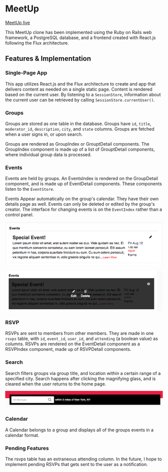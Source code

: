 # MeetUp

[MeetUp live][heroku]

[heroku]: http://www.herokuapp.com


This MeetUp clone has been implemented using the Ruby on Rails web framework, a PostgreSQL database, and
a frontend created with React.js following the Flux architecture.  

## Features & Implementation

### Single-Page App

This app utilizes React.js and the Flux architecture to create and app that delivers
content as needed on a single static page. Content is rendered based on the current user.
By listening to a `SessionStore`, information about the current user can be retrieved by
calling `SessionStore.currentUser()`.


### Groups

  Groups are stored as one table in the database. Groups have `id`, `title`, `moderator_id`, `description`, `city`, and `state` columns. Groups are fetched when a user signs in, or upon search.

  Groups are rendered as GroupIndex or GrouptDetail components. The GroupIndex component is made up of a list of GrouptDetail components, where individual group data is processed.

### Events

Events are held by groups. An EventsIndex is rendered on the GroupDetail component, and is made up of EventDetail components. These components listen to the `EventStore`.

Events Appear automatically on the group's calendar. They have their own details page as well. Events can only be deleted or edited by the group's creator. The interface for changing events is on the `EventIndex` rather than a control panel.

![event]

![event-admin]


### RSVP

RSVPs are sent to members from other members. They are made in one `rsvps` table, with `id`, `event_id`, `user_id`, and `attending` (a boolean value) as columns.
RSVPs are rendered on the EventDetail component as a RSVPIndex component, made up of RSVPDetail components.

### Search

Search filters groups via group title, and location within a certain range of a specified city. Search happens after clicking the magnifying glass, and is cleared when the user returns to the home page.

![search-bar]

### Calendar

A Calendar belongs to a group and displays all of the groups events in a calendar format.

### Pending Features

The rsvps table has an extraneous attending column. In the future, I hope to implement pending RSVPs that gets sent to the user as a notification.

[event]: ./docs/production_img/event.png
[event-admin]: ./docs/production_img/event_admin.png
[search-bar]: ./docs/production_img/search_bar.png
